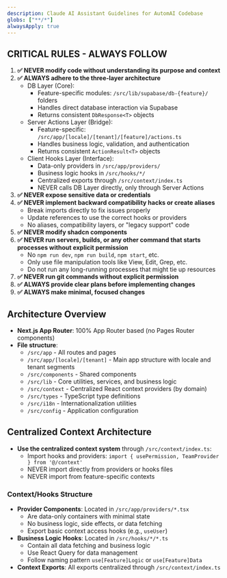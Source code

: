 ```yaml
---
description: Claude AI Assistant Guidelines for AutomAI Codebase
globs: ["**/*"]
alwaysApply: true
---
```


## CRITICAL RULES - ALWAYS FOLLOW

1. **✅ NEVER modify code without understanding its purpose and context**
2. **✅ ALWAYS adhere to the three-layer architecture**
   - DB Layer (Core):
     - Feature-specific modules: `/src/lib/supabase/db-{feature}/` folders
     - Handles direct database interaction via Supabase
     - Returns consistent `DbResponse<T>` objects
   - Server Actions Layer (Bridge):
     - Feature-specific: `/src/app/[locale]/[tenant]/[feature]/actions.ts`
     - Handles business logic, validation, and authentication
     - Returns consistent `ActionResult<T>` objects
   - Client Hooks Layer (Interface):
     - Data-only providers in `/src/app/providers/`
     - Business logic hooks in `/src/hooks/*/`
     - Centralized exports through `/src/context/index.ts`
     - NEVER calls DB Layer directly, only through Server Actions
3. **✅ NEVER expose sensitive data or credentials**
4. **✅ NEVER implement backward compatibility hacks or create aliases**
   - Break imports directly to fix issues properly
   - Update references to use the correct hooks or providers
   - No aliases, compatibility layers, or "legacy support" code
5. **✅ NEVER modify shadcn components**
6. **✅ NEVER run servers, builds, or any other command that starts processes without explicit permission**
   - No `npm run dev`, `npm run build`, `npm start`, etc.
   - Only use file manipulation tools like View, Edit, Grep, etc.
   - Do not run any long-running processes that might tie up resources
7. **✅ NEVER run git commands without explicit permission**
8. **✅ ALWAYS provide clear plans before implementing changes**
9. **✅ ALWAYS make minimal, focused changes**

## Architecture Overview
- **Next.js App Router**: 100% App Router based (no Pages Router components)
- **File structure**:
  - `/src/app` - All routes and pages
  - `/src/app/[locale]/[tenant]` - Main app structure with locale and tenant segments
  - `/src/components` - Shared components
  - `/src/lib` - Core utilities, services, and business logic
  - `/src/context` - Centralized React context providers (by domain)
  - `/src/types` - TypeScript type definitions
  - `/src/i18n` - Internationalization utilities
  - `/src/config` - Application configuration

## Centralized Context Architecture
- **Use the centralized context system** through `/src/context/index.ts`:
  - Import hooks and providers: `import { usePermission, TeamProvider } from '@/context'`
  - NEVER import directly from providers or hooks files
  - NEVER import from feature-specific contexts

### Context/Hooks Structure
- **Provider Components**: Located in `/src/app/providers/*.tsx`
  - Are data-only containers with minimal state
  - No business logic, side effects, or data fetching
  - Export basic context access hooks (e.g., `useUser`)
- **Business Logic Hooks**: Located in `/src/hooks/*/*.ts`
  - Contain all data fetching and business logic
  - Use React Query for data management
  - Follow naming pattern `use[Feature]Logic` or `use[Feature]Data`
- **Context Exports**: All exports centralized through `/src/context/index.ts`